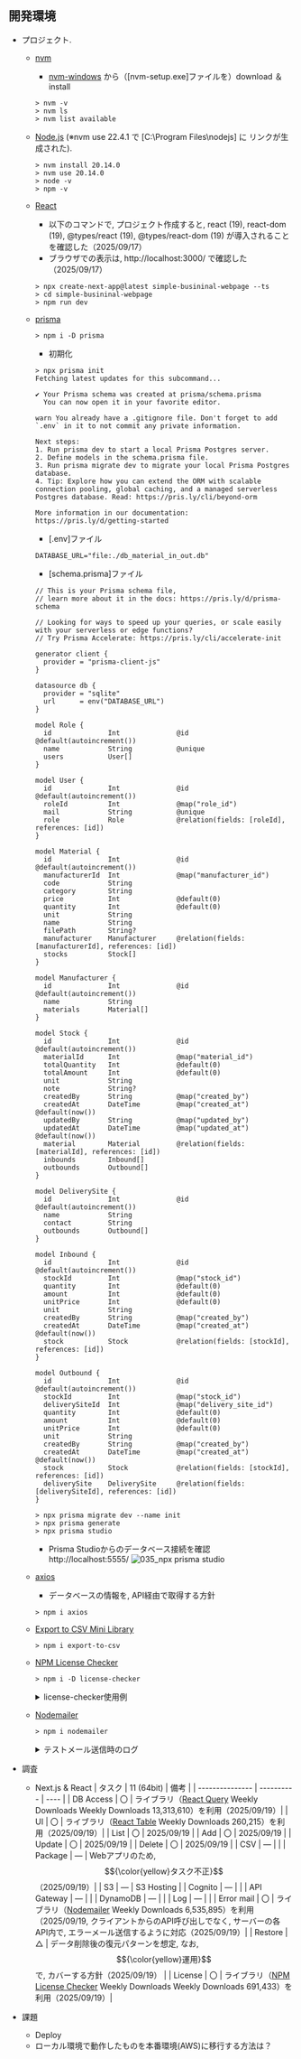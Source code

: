 ## 開発環境

- プロジェクト.
  - [nvm](https://github.com/nvm-sh/nvm)
    - [nvm-windows](https://github.com/coreybutler/nvm-windows/releases) から（[nvm-setup.exe]ファイルを）download ＆ install
    ```
    > nvm -v
    > nvm ls
    > nvm list available
    ```
  - [Node.js](https://nodejs.org/docs/latest/api/) (※nvm use 22.4.1 で [C:\Program Files\nodejs] に リンクが生成された).
    ```
    > nvm install 20.14.0
    > nvm use 20.14.0
    > node -v
    > npm -v
    ```
    
  - [React](https://react.dev/reference/react)
    - 以下のコマンドで, プロジェクト作成すると, react (19), react-dom (19), @types/react (19), @types/react-dom (19) が導入されることを確認した（2025/09/17）
    - ブラウザでの表示は, http://localhost:3000/ で確認した（2025/09/17）
    ```
    > npx create-next-app@latest simple-busininal-webpage --ts
    > cd simple-busininal-webpage
    > npm run dev
    ```
    
  - [prisma](https://www.npmjs.com/package/prisma)
    ```
    > npm i -D prisma
    ```
    - 初期化
    ```
    > npx prisma init
    Fetching latest updates for this subcommand...
    
    ✔ Your Prisma schema was created at prisma/schema.prisma
      You can now open it in your favorite editor.
    
    warn You already have a .gitignore file. Don't forget to add `.env` in it to not commit any private information.
    
    Next steps:
    1. Run prisma dev to start a local Prisma Postgres server.
    2. Define models in the schema.prisma file.
    3. Run prisma migrate dev to migrate your local Prisma Postgres database.
    4. Tip: Explore how you can extend the ORM with scalable connection pooling, global caching, and a managed serverless Postgres database. Read: https://pris.ly/cli/beyond-orm
    
    More information in our documentation:
    https://pris.ly/d/getting-started
    ```
    - [.env]ファイル
    ```
    DATABASE_URL="file:./db_material_in_out.db"
    ```
    - [schema.prisma]ファイル
    ```
    // This is your Prisma schema file,
    // learn more about it in the docs: https://pris.ly/d/prisma-schema
    
    // Looking for ways to speed up your queries, or scale easily with your serverless or edge functions?
    // Try Prisma Accelerate: https://pris.ly/cli/accelerate-init
    
    generator client {
      provider = "prisma-client-js"
    }
    
    datasource db {
      provider = "sqlite"
      url      = env("DATABASE_URL")
    }
    
    model Role {
      id              Int              @id @default(autoincrement())
      name            String           @unique
      users           User[]
    }
    
    model User {
      id              Int              @id @default(autoincrement())
      roleId          Int              @map("role_id")
      mail            String           @unique
      role            Role             @relation(fields: [roleId], references: [id])
    }
    
    model Material {
      id              Int              @id @default(autoincrement())
      manufacturerId  Int              @map("manufacturer_id")
      code            String
      category        String
      price           Int              @default(0)
      quantity        Int              @default(0)
      unit            String
      name            String
      filePath        String?
      manufacturer    Manufacturer     @relation(fields: [manufacturerId], references: [id])
      stocks          Stock[]
    }
    
    model Manufacturer {
      id              Int              @id @default(autoincrement())
      name            String
      materials       Material[]
    }
    
    model Stock {
      id              Int              @id @default(autoincrement())
      materialId      Int              @map("material_id")
      totalQuantity   Int              @default(0)
      totalAmount     Int              @default(0)
      unit            String
      note            String?
      createdBy       String           @map("created_by")
      createdAt       DateTime         @map("created_at") @default(now())
      updatedBy       String           @map("updated_by")
      updatedAt       DateTime         @map("updated_at") @default(now())
      material        Material         @relation(fields: [materialId], references: [id])
      inbounds        Inbound[]
      outbounds       Outbound[]
    }
    
    model DeliverySite {
      id              Int              @id @default(autoincrement())
      name            String
      contact         String
      outbounds       Outbound[]
    }
    
    model Inbound {
      id              Int              @id @default(autoincrement())
      stockId         Int              @map("stock_id")
      quantity        Int              @default(0)
      amount          Int              @default(0)
      unitPrice       Int              @default(0)
      unit            String
      createdBy       String           @map("created_by")
      createdAt       DateTime         @map("created_at") @default(now())
      stock           Stock            @relation(fields: [stockId], references: [id])
    }
    
    model Outbound {
      id              Int              @id @default(autoincrement())
      stockId         Int              @map("stock_id")
      deliverySiteId  Int              @map("delivery_site_id")
      quantity        Int              @default(0)
      amount          Int              @default(0)
      unitPrice       Int              @default(0)
      unit            String
      createdBy       String           @map("created_by")
      createdAt       DateTime         @map("created_at") @default(now())
      stock           Stock            @relation(fields: [stockId], references: [id])
      deliverySite    DeliverySite     @relation(fields: [deliverySiteId], references: [id])
    }
    ```
    ```
    > npx prisma migrate dev --name init
    > npx prisma generate
    > npx prisma studio
    ```
    - Prisma Studioからのデータベース接続を確認 http://localhost:5555/
    ![035_npx prisma studio](https://private-user-images.githubusercontent.com/112742786/491672164-f9b76e5d-d048-431b-9b55-5d6f3175a291.png?jwt=eyJ0eXAiOiJKV1QiLCJhbGciOiJIUzI1NiJ9.eyJpc3MiOiJnaXRodWIuY29tIiwiYXVkIjoicmF3LmdpdGh1YnVzZXJjb250ZW50LmNvbSIsImtleSI6ImtleTUiLCJleHAiOjE3NTgyOTYyOTksIm5iZiI6MTc1ODI5NTk5OSwicGF0aCI6Ii8xMTI3NDI3ODYvNDkxNjcyMTY0LWY5Yjc2ZTVkLWQwNDgtNDMxYi05YjU1LTVkNmYzMTc1YTI5MS5wbmc_WC1BbXotQWxnb3JpdGhtPUFXUzQtSE1BQy1TSEEyNTYmWC1BbXotQ3JlZGVudGlhbD1BS0lBVkNPRFlMU0E1M1BRSzRaQSUyRjIwMjUwOTE5JTJGdXMtZWFzdC0xJTJGczMlMkZhd3M0X3JlcXVlc3QmWC1BbXotRGF0ZT0yMDI1MDkxOVQxNTMzMTlaJlgtQW16LUV4cGlyZXM9MzAwJlgtQW16LVNpZ25hdHVyZT0wNjg2ODYxOWY5MDI1ZDExMzUzNjVmNzBhMmI5MjUxZmRjZDc4MWFlNTJmOGUwMTJkNmNhNGE0YWMxNTliZTg2JlgtQW16LVNpZ25lZEhlYWRlcnM9aG9zdCJ9.qC4UulSLGe6EbwFvAqGqFWjVxfX6xQqoi78QFKZFeGE)
    
  - [axios](https://www.npmjs.com/package/axios)
    - データベースの情報を, API経由で取得する方針
    ```
    > npm i axios
    ```
    
  - [Export to CSV Mini Library](https://www.npmjs.com/package/export-to-csv)
    ```
    > npm i export-to-csv
    ```
  
  - [NPM License Checker](https://www.npmjs.com/package/license-checker)
    ```
    > npm i -D license-checker
    ```

      <details>
        
      <summary>license-checker使用例</summary>
        
      ```
        > npx license-checker --packages ';@emotion/react@11.14.0;@emotion/styled@11.14.1;@mui/icons-material@7.3.2;@mui/material@7.3.2;@mui/x-date-pickers@8.11.2;@prisma/client@6.16.2;@tanstack/react-query@5.89.0;@tanstack/react-table@8.21.3;axios@1.12.2;export-to-csv@1.4.0;nodemailer@7.0.6;next@15.5.3;react@19.1.0;react-dom@19.1.0;' --customPath licensesFormat.json --json > licenses.json
      ```
        
      </details>

  - [Nodemailer](https://www.npmjs.com/package/nodemailer)
    ```
    > npm i nodemailer
    ```

    <details>
        
      <summary>テストメール送信時のログ</summary>
      
      ```
      { mail: 'user07@gmail.com', roleId: 3 }
       POST /api/user 200 in 82ms
       GET /api/user 200 in 20ms
      {
        accepted: [
          'local.zoom.connnect.test01@gmail.com',
          'sub.nakamura.xyz@gmail.com'
        ],
        rejected: [],
        ehlo: [
          'SIZE 35882577',
          '8BITMIME',
          'AUTH LOGIN PLAIN XOAUTH2 PLAIN-CLIENTTOKEN OAUTHBEARER XOAUTH',
          'ENHANCEDSTATUSCODES',
          'PIPELINING',
          'CHUNKING',
          'SMTPUTF8'
        ],
        envelopeTime: 1029,
        messageTime: 882,
        messageSize: 392,
        response: '250 2.0.0 OK  1758294612 d2e1a72fcca58-77d8c3adfd4sm4658797b3a.82 - gsmtp',
        envelope: {
          from: 'busininal-service-center-system@gmail.com',
          to: [
            'local.zoom.connnect.test01@gmail.com',
            'sub.nakamura.xyz@gmail.com'
          ]
        },
        messageId: '<9629fb02-7eb9-90f8-d534-c22c5b84a484@gmail.com>'
      }
      ```
      
      </details>

- 調査
  - Next.js & React
    | タスク          | 11 (64bit) | 備考 |
    | --------------- | ---------- | ---- |
    | DB Access       |     〇     | ライブラリ（[React Query](https://www.npmjs.com/package/@tanstack/react-query) Weekly Downloads Weekly Downloads 13,313,610）を利用（2025/09/19）|
    | UI              |     〇     | ライブラリ（[React Table](https://www.npmjs.com/package/material-react-table) Weekly Downloads 260,215）を利用（2025/09/19）|
    | List            |     〇     | 2025/09/19 |
    | Add             |     〇     | 2025/09/19 |
    | Update          |     〇     | 2025/09/19 |
    | Delete          |     〇     | 2025/09/19 |
    | CSV             |     ―     | |
    | Package         |     ―     | Webアプリのため, $${\color{yellow}タスク不正}$$（2025/09/19）|
    | S3              |     ―     | S3 Hosting |
    | Cognito         |     ―     |  |
    | API Gateway     |     ―     |  |
    | DynamoDB        |     ―     |  |
    | Log             |     ―     |  |
    | Error mail      |     〇     | ライブラリ（[Nodemailer](https://www.npmjs.com/package/nodemailer) Weekly Downloads 6,535,895）を利用（2025/09/19, クライアントからのAPI呼び出しでなく, サーバーの各API内で, エラーメール送信するように対応（2025/09/19）|
    | Restore         |     △     | データ削除後の復元パターンを想定, なお, $${\color{yellow}運用}$$で, カバーする方針（2025/09/19） |
    | License         |     〇     | ライブラリ（[NPM License Checker](https://www.npmjs.com/package/license-checker) Weekly Downloads Weekly Downloads 691,433）を利用（2025/09/19）|
    
- 課題
  - Deploy
  - ローカル環境で動作したものを本番環境(AWS)に移行する方法は？
